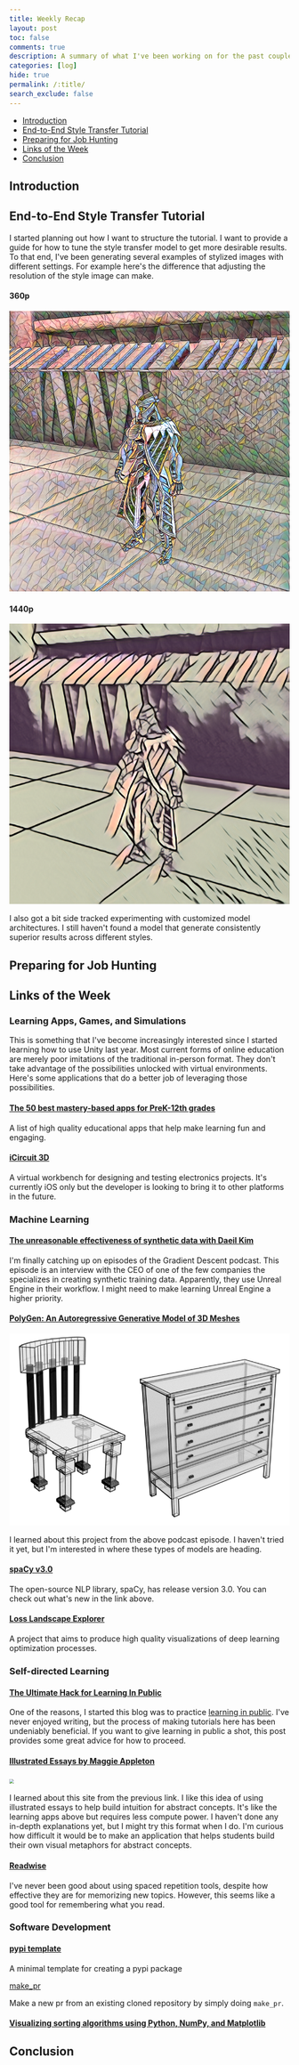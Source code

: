 ```yaml
---
title: Weekly Recap
layout: post
toc: false
comments: true
description: A summary of what I've been working on for the past couple weeks.
categories: [log]
hide: true
permalink: /:title/
search_exclude: false
---
```


* [Introduction](#introduction)
* [End-to-End Style Transfer Tutorial](#end-to-end-style-transfer-tutorial)
* [Preparing for Job Hunting](#preparing-for-job-hunting)
* [Links of the Week](#links-of-the-week)
* [Conclusion](#conclusion)

## Introduction



## End-to-End Style Transfer Tutorial

I started planning out how I want to structure the tutorial. I want to provide a guide for how to tune the style transfer model to get more desirable results. To that end, I've been generating several examples of stylized images with different settings. For example here's the difference that adjusting the resolution of the style image can make.

#### 360p

![mosaic_360p](..\images\weekly-recaps\recap-2\mosaic_360p.png)

#### 1440p

![mosaic_1440p](..\images\weekly-recaps\recap-2\mosaic_1440p.png)

I also got a bit side tracked experimenting with customized model architectures. I still haven't found a model that generate consistently superior results across different styles.


## Preparing for Job Hunting



## Links of the Week

### Learning Apps, Games, and Simulations

This is something that I've become increasingly interested since I started learning how to use Unity last year. Most current forms of online education are merely poor imitations of the traditional in-person format. They don't take advantage of the possibilities unlocked with virtual environments. Here's some applications that do a better job of leveraging those possibilities.

#### [The 50 best mastery-based apps for PreK-12th grades](https://www.modulo.app/all-resources/bestappsforlearning)

A list of high quality educational apps that help make learning fun and engaging.

#### [iCircuit 3D](http://icircuit3d.appmanuals.com/)

A virtual workbench for designing and testing electronics projects. It's currently iOS only but the developer is looking to bring it to other platforms in the future.

### Machine Learning

#### [The unreasonable effectiveness of synthetic data with Daeil Kim](https://wandb.ai/site/podcast/daeil-kim)

I'm finally catching up on episodes of the Gradient Descent podcast. This episode is an interview with the CEO of one of the few companies the specializes in creating synthetic training data. Apparently, they use Unreal Engine in their workflow. I might need to make learning Unreal Engine a higher priority.

#### [PolyGen: An Autoregressive Generative Model of 3D Meshes](https://github.com/deepmind/deepmind-research/tree/master/polygen)

<img src="https://raw.githubusercontent.com/deepmind/deepmind-research/master/polygen/media/example_samples.png" style="zoom:67%;" />

I learned about this project from the above podcast episode. I haven't tried it yet, but I'm interested in where these types of models are heading.

#### [spaCy v3.0](https://spacy.io/usage/v3)

The open-source NLP library, spaCy, has release version 3.0. You can check out what's new in the link above.

#### [Loss Landscape Explorer](https://losslandscape.com/explorer?model=mish)

A project that aims to produce high quality visualizations of deep learning optimization processes.

### Self-directed Learning

#### [The Ultimate Hack for Learning In Public](https://www.swyx.io/learn-in-public-hack/)

One of the reasons, I started this blog was to practice [learning in public](https://www.swyx.io/learn-in-public/). I've never enjoyed writing, but the process of making tutorials here has been undeniably beneficial. If you want to give learning in public a shot, this post provides some great advice for how to proceed.

#### [Illustrated Essays by Maggie Appleton](https://maggieappleton.com/essays)

[<img src="https://res.cloudinary.com/dg3gyk0gu/image/upload/c_scale,f_auto,q_100,w_1200/v1594114495/maggieappleton.com/databases-101/DB_2.jpg" style="zoom: 50%;" />](https://maggieappleton.com/databases)

I learned about this site from the previous link. I like this idea of using illustrated essays to help build intuition for abstract concepts. It's like the learning apps above but requires less compute power. I haven't done any in-depth explanations yet, but I might try this format when I do. I'm curious how difficult it would be to make an application that helps students build their own visual metaphors for abstract concepts.

#### [Readwise](https://readwise.io/)

I've never been good about using spaced repetition tools, despite how effective they are for memorizing new topics. However, this seems like a good tool for remembering what you read.

### Software Development

#### [pypi template](https://github.com/fastai/pypi_template)

A minimal template for creating a pypi package

[make_pr](https://gist.github.com/muellerzr/1da8985f488ddd11719b7e7cac89117e)

Make a new pr from an existing cloned repository by simply doing `make_pr`.

#### [Visualizing sorting algorithms using Python, NumPy, and Matplotlib](https://mobile.twitter.com/pottolama/status/1354066910997073920)



## Conclusion

